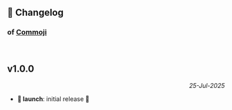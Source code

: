 ## 📒 Changelog

### of [Commoji](https://github.com/igorskyflyer/commoji)

<br>

## v1.0.0

<p align="right"><em>25-Jul-2025</em></p>

- **🚀 launch**: initial release 🎉
